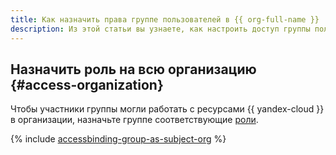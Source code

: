 ```yaml
---
title: Как назначить права группе пользователей в {{ org-full-name }}
description: Из этой статьи вы узнаете, как настроить доступ группы пользователей в {{ org-name }}.
---
```


## Назначить роль на всю организацию {#access-organization}

Чтобы участники группы могли работать с ресурсами {{ yandex-cloud }} в организации, назначьте группе соответствующие [роли](../../iam/concepts/access-control/roles.md).

{% include [accessbinding-group-as-subject-org](../../_includes/organization/accessbinding-group-as-subject-org.md) %}